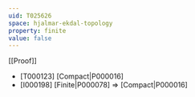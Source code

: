 ```yaml
---
uid: T025626
space: hjalmar-ekdal-topology
property: finite
value: false
---
```

[[Proof]]

* [T000123] [Compact|P000016]
* [I000198] [Finite|P000078] => [Compact|P000016]

